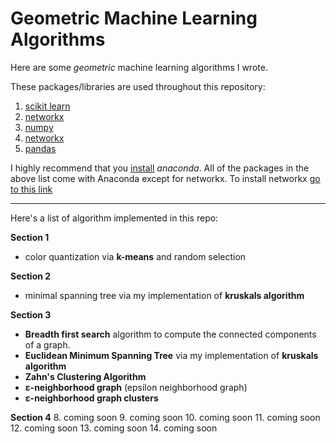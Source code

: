 # Geometric Machine Learning Algorithms

Here are some *geometric* machine learning algorithms I wrote.


These  packages/libraries are used throughout this repository:
1. [scikit learn](http://scikit-learn.org/)
2. [networkx](https://networkx.github.io/)
3. [numpy](http://www.numpy.org/)
4. [networkx](matplotlib.org)
5. [pandas](https://pandas.pydata.org/)

I highly recommend that you [install] *anaconda*. All of the packages in the above list come with Anaconda except for networkx. To install networkx [go to this link]

---
Here's a list of algorithm implemented in this repo:

**Section 1**
- color quantization via **k-means** and random selection

**Section 2**
- minimal spanning tree via my implementation of **kruskals algorithm**

**Section 3**
- **Breadth first search** algorithm to compute the connected components of a graph.
- **Euclidean Minimum Spanning Tree** via my implementation of **kruskals algorithm**
- **Zahn's Clustering Algorithm**
- **ε-neighborhood graph** (epsilon neighborhood graph)
- **ε-neighborhood graph clusters**

**Section 4**
8. coming soon
9. coming soon
10. coming soon
11. coming soon
12. coming soon
13. coming soon
14. coming soon


[install]: https://www.anaconda.com/download/
[go to this link]: https://networkx.github.io/documentation/latest/install.html
